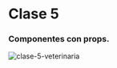 # Clase 5

### Componentes con props.

![clase-5-veterinaria](https://user-images.githubusercontent.com/85445806/184425373-cb163bf1-43a6-4323-bcf6-b0dc33e6d68f.png)
